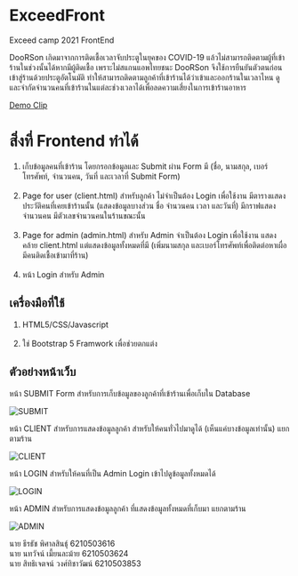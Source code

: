 # ExceedFront
Exceed camp 2021 FrontEnd

<p>DooRSon เกิดมาจากการติดเชื้อเวลาจับประตูในยุคของ COVID-19 แล้วไม่สามารถติดตามผู้ที่เข้าร้านในช่วงนั้นได้หากมีผู้ติดเชื้อ เพราะไม่สแกนแอพไทยชนะ DooRSon จึงใช้การยืนยันตัวตนก่อนเข้าสู่ร้านด้วยประตูอัตโนมัติ ทำให้สามารถติดตามลูกค้าที่เข้าร้านได้ว่าเข้าและออกร้านในเวลาไหน ดูและจำกัดจำนวนคนที่เข้าร้านในแต่ละช่วงเวลาได้เพื่อลดความเสี่ยงในการเข้าร้านอาหาร</p>

<a href="https://youtu.be/9pnRzLVnOIA" target="_blank">Demo Clip</a>

<h1>สิ่งที่ Frontend ทำได้</h1>

<ol>
<li>เก็บข้อมูลคนที่เข้าร้าน โดยกรอกข้อมูลและ Submit ผ่าน Form มี (ชื่อ, นามสกุล, เบอร์โทรศัพท์, จำนวนคน, วันที่ และเวลาที่ Submit Form)</li><br>
<li>Page for user (client.html) สำหรับลูกค้า ไม่จำเป็นต้อง Login เพื่อใช้งาน มีตารางแสดงประวัติคนที่เคยเข้าร้านนั้น (แสดงข้อมูลบางส่วน ชื่อ จำนวนคน เวลา และวันที่) มีกราฟแสดงจำนวนคน มีตัวเลขจำนวนคนในร้านขณะนั้น</li><br>
<li>Page for admin (admin.html) สำหรับ Admin จำเป็นต้อง Login เพื่อใช้งาน แสดงคล้าย client.html แต่แสดงข้อมูลทั้งหมดที่มี (เพิ่มนามสกุล และเบอร์โทรศัพท์เพื่อติดต่อหาเผื่อมีคนติดเชื้อเข้ามาที่ร้าน)</li><br>
<li>หน้า Login สำหรับ Admin</li>
</ol>

<h2>เครื่องมือที่ใช้</h2>
<ol>
<li>HTML5/CSS/Javascript</li><br>
<li>ใช่ Bootstrap 5 Framwork เพื่อช่วยตกแต่ง</li>
</ol>

<h2>ตัวอย่างหน้าเว็บ</h2>

<p>หน้า SUBMIT Form สำหรับการเก็บข้อมูลของลูกค้าที่เข้าร้านเพื่อเก็บใน Database</p>

![SUBMIT](./inform.jpg)

<p>หน้า CLIENT สำหรับการแสดงข้อมูลลูกค้า สำหรับให้คนทั่วไปมาดูได้ (เห็นแค่บางข้อมูลเท่านั้น) แยกตามร้าน</p>

![CLIENT](./client.jpg)

<p>หน้า LOGIN สำหรับให้คนที่เป็น Admin Login เข้าไปดูข้อมูลทั้งหมดได้</p>

![LOGIN](./loginsuccess.jpg)

<p>หน้า ADMIN สำหรับการแสดงข้อมูลลูกค้า ที่แสดงข้อมูลทั้งหมดที่เก็บมา แยกตามร้าน</p>

![ADMIN](./admin.jpg)

นาย ธีรธัช พิศาลสินธุ์ 6210503616 <br>
นาย นทวัจน์ เมี้ยนละม้าย 6210503624 <br>
นาย สิทธิเจตจน์ วงศ์ทิชาวัฒน์ 6210503853 <br>

